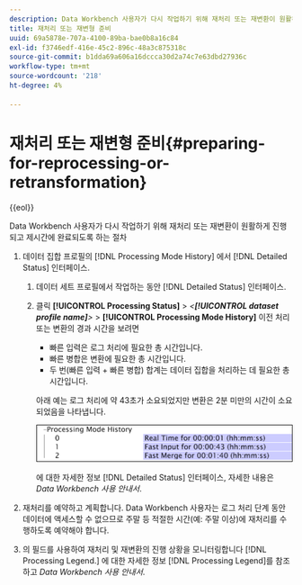 ```yaml
---
description: Data Workbench 사용자가 다시 작업하기 위해 재처리 또는 재변환이 원활하게 진행되고 제시간에 완료되도록 하는 절차
title: 재처리 또는 재변형 준비
uuid: 69a5878e-707a-4100-89ba-bae0b8a16c84
exl-id: f3746edf-416e-45c2-896c-48a3c875318c
source-git-commit: b1dda69a606a16dccca30d2a74c7e63dbd27936c
workflow-type: tm+mt
source-wordcount: '218'
ht-degree: 4%

---
```


# 재처리 또는 재변형 준비{#preparing-for-reprocessing-or-retransformation}

{{eol}}

Data Workbench 사용자가 다시 작업하기 위해 재처리 또는 재변환이 원활하게 진행되고 제시간에 완료되도록 하는 절차

1. 데이터 집합 프로필의 [!DNL Processing Mode History] 에서 [!DNL Detailed Status] 인터페이스.

   1. 데이터 세트 프로필에서 작업하는 동안 [!DNL Detailed Status] 인터페이스.
   1. 클릭 **[!UICONTROL Processing Status]** > *&lt;**[!UICONTROL dataset profile name]**>* > **[!UICONTROL Processing Mode History]** 이전 처리 또는 변환의 경과 시간을 보려면

      * 빠른 입력은 로그 처리에 필요한 총 시간입니다.
      * 빠른 병합은 변환에 필요한 총 시간입니다.
      * 두 번(빠른 입력 + 빠른 병합) 합계는 데이터 집합을 처리하는 데 필요한 총 시간입니다.

      아래 예는 로그 처리에 약 43초가 소요되었지만 변환은 2분 미만의 시간이 소요되었음을 나타냅니다.

      ![](assets/vis_DetailedStatus_ProcessingModeHistory.png)

      에 대한 자세한 정보 [!DNL Detailed Status] 인터페이스, 자세한 내용은 *Data Workbench 사용 안내서*.


1. 재처리를 예약하고 계획합니다. Data Workbench 사용자는 로그 처리 단계 동안 데이터에 액세스할 수 없으므로 주말 등 적절한 시간(예: 주말 이상)에 재처리를 수행하도록 예약해야 합니다.
1. 의 필드를 사용하여 재처리 및 재변환의 진행 상황을 모니터링합니다 [!DNL Processing Legend.] 에 대한 자세한 정보 [!DNL Processing Legend]를 참조하고 *Data Workbench 사용 안내서*.
